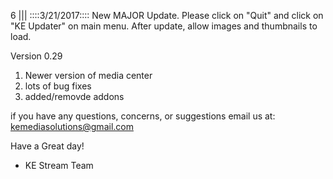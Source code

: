 6
||| 
::::3/21/2017::::
New MAJOR Update. Please click on "Quit" and click on  "KE Updater" on main menu. After update, allow images and thumbnails to load.


Version 0.29
  1. Newer version of media center
  2. lots of bug fixes
  3. added/removde addons

if you have any questions, concerns, or suggestions email us at: kemediasolutions@gmail.com 

Have a Great day!

- KE Stream Team
